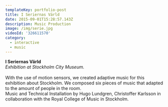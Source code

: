 ```yaml
---
templateKey: portfolio-post
title: I Seriernas Värld
date: 2015-09-01T15:28:57.143Z
description: Music Production
image: /img/serie.jpg
videoId: '326611570'
category:
  - interactive
  - music
---
```

**I Seriernas Värld**\
_Exhibition at Stockholm City Museum._\
\
With the use of motion sensors, we created adaptive music for this exhibition about Stockholm. We composed six pieces of music that adapted to the amount of people in the room.\
Music and Technical Installation by Hugo Lundgren, Christoffer Karlsson in collaboration with the Royal College of Music in Stockholm.
